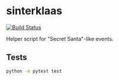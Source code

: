 # sinterklaas

[![Build Status](https://travis-ci.org/fvarose/sinterklaas.svg?branch=master)](https://travis-ci.org/fvarose/sinterklaas)

Helper script for "Secret Santa"-like events.

## Tests

```bash
python -m pytest test
```